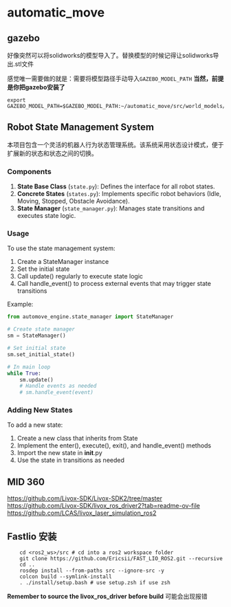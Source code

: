 # automatic_move

## gazebo
好像突然可以将solidworks的模型导入了。替换模型的时候记得让solidworks导出.stl文件

感觉唯一需要做的就是：需要将模型路径手动导入`GAZEBO_MODEL_PATH` **当然，前提是你把gazebo安装了**
``` .bashrc
export GAZEBO_MODEL_PATH=$GAZEBO_MODEL_PATH:~/automatic_move/src/world_models/models
```

## Robot State Management System

本项目包含一个灵活的机器人行为状态管理系统。该系统采用状态设计模式，便于扩展新的状态和状态之间的切换。

### Components

1. **State Base Class** (`state.py`): Defines the interface for all robot states.
2. **Concrete States** (`states.py`): Implements specific robot behaviors (Idle, Moving, Stopped, Obstacle Avoidance).
3. **State Manager** (`state_manager.py`): Manages state transitions and executes state logic.

### Usage

To use the state management system:

1. Create a StateManager instance
2. Set the initial state
3. Call update() regularly to execute state logic
4. Call handle_event() to process external events that may trigger state transitions

Example:
```python
from automove_engine.state_manager import StateManager

# Create state manager
sm = StateManager()

# Set initial state
sm.set_initial_state()

# In main loop
while True:
    sm.update()
    # Handle events as needed
    # sm.handle_event(event)
```

### Adding New States

To add a new state:
1. Create a new class that inherits from State
2. Implement the enter(), execute(), exit(), and handle_event() methods
3. Import the new state in __init__.py
4. Use the state in transitions as needed


## MID 360 

https://github.com/Livox-SDK/Livox-SDK2/tree/master
https://github.com/Livox-SDK/livox_ros_driver2?tab=readme-ov-file
https://github.com/LCAS/livox_laser_simulation_ros2

## Fastlio 安装
```
    cd <ros2_ws>/src # cd into a ros2 workspace folder
    git clone https://github.com/Ericsii/FAST_LIO_ROS2.git --recursive
    cd ..
    rosdep install --from-paths src --ignore-src -y
    colcon build --symlink-install
    . ./install/setup.bash # use setup.zsh if use zsh
```
**Remember to source the livox_ros_driver before build**
可能会出现报错